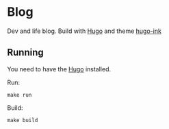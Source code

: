 # Blog

Dev and life blog. Build with [Hugo](https://gohugo.io/) and theme [hugo-ink](https://github.com/knadh/hugo-ink)

## Running

You need to have the [Hugo](https://gohugo.io/) installed.

Run:
```shell
make run
```

Build:
```shell
make build
```
